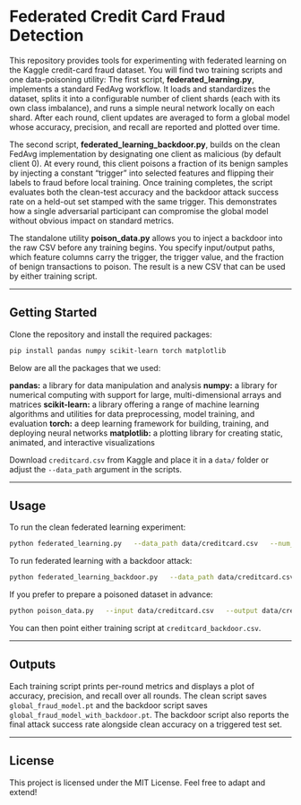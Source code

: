 # Federated Credit Card Fraud Detection
This repository provides tools for experimenting with federated learning on the Kaggle credit-card fraud dataset. You will find two training scripts and one data-poisoning utility:
The first script, **federated_learning.py**, implements a standard FedAvg workflow. It loads and standardizes the dataset, splits it into a configurable number of client shards (each with its own class imbalance), and runs a simple neural network locally on each shard. After each round, client updates are averaged to form a global model whose accuracy, precision, and recall are reported and plotted over time.

The second script, **federated_learning_backdoor.py**, builds on the clean FedAvg implementation by designating one client as malicious (by default client 0). At every round, this client poisons a fraction of its benign samples by injecting a constant “trigger” into selected features and flipping their labels to fraud before local training. Once training completes, the script evaluates both the clean-test accuracy and the backdoor attack success rate on a held-out set stamped with the same trigger. This demonstrates how a single adversarial participant can compromise the global model without obvious impact on standard metrics.

The standalone utility **poison_data.py** allows you to inject a backdoor into the raw CSV before any training begins. You specify input/output paths, which feature columns carry the trigger, the trigger value, and the fraction of benign transactions to poison. The result is a new CSV that can be used by either training script.

---
## Getting Started
Clone the repository and install the required packages:
```bash
pip install pandas numpy scikit-learn torch matplotlib
```
Below are all the packages that we used:

**pandas:** a library for data manipulation and analysis
**numpy:** a library for numerical computing with support for large, multi-dimensional arrays and matrices
**scikit-learn:** a library offering a range of machine learning algorithms and utilities for data preprocessing, model training, and evaluation
**torch:** a deep learning framework for building, training, and deploying neural networks
**matplotlib:** a plotting library for creating static, animated, and interactive visualizations

Download `creditcard.csv` from Kaggle and place it in a `data/` folder or adjust the `--data_path` argument in the scripts.

---
## Usage
To run the clean federated learning experiment:
```bash
python federated_learning.py   --data_path data/creditcard.csv   --num_clients 10   --num_rounds 20
```
To run federated learning with a backdoor attack:
```bash
python federated_learning_backdoor.py   --data_path data/creditcard.csv   --num_clients 10   --num_rounds 20   --malicious_client 0   --trigger_feats 0 1   --trigger_val 10.0   --poison_frac 0.3
```
If you prefer to prepare a poisoned dataset in advance:
```bash
python poison_data.py   --input data/creditcard.csv   --output data/creditcard_backdoor.csv   --cols V1 V2   --value 10.0   --frac 0.3
```
You can then point either training script at `creditcard_backdoor.csv`.

---
## Outputs
Each training script prints per-round metrics and displays a plot of accuracy, precision, and recall over all rounds. The clean script saves `global_fraud_model.pt` and the backdoor script saves `global_fraud_model_with_backdoor.pt`. The backdoor script also reports the final attack success rate alongside clean accuracy on a triggered test set.

---
## License
This project is licensed under the MIT License. Feel free to adapt and extend!
